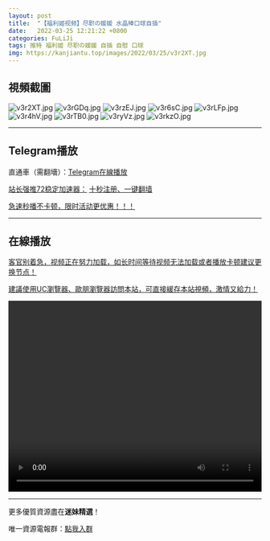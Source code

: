 ```yaml
---
layout: post
title:  "【福利姬视频】尽职の媛媛 水晶棒口球自插"
date:   2022-03-25 12:21:22 +0800
categories: FuLiJi
tags: 推特 福利姬 尽职の媛媛 自插 自慰 口球
img: https://kanjiantu.top/images/2022/03/25/v3r2XT.jpg
---
```



## 視頻截圖

![v3r2XT.jpg](https://kanjiantu.top/images/2022/03/25/v3r2XT.jpg)
![v3rGDq.jpg](https://kanjiantu.top/images/2022/03/25/v3rGDq.jpg)
![v3rzEJ.jpg](https://kanjiantu.top/images/2022/03/25/v3rzEJ.jpg)
![v3r6sC.jpg](https://kanjiantu.top/images/2022/03/25/v3r6sC.jpg)
![v3rLFp.jpg](https://kanjiantu.top/images/2022/03/25/v3rLFp.jpg)
![v3r4hV.jpg](https://kanjiantu.top/images/2022/03/25/v3r4hV.jpg)
![v3rTB0.jpg](https://kanjiantu.top/images/2022/03/25/v3rTB0.jpg)
![v3ryVz.jpg](https://kanjiantu.top/images/2022/03/25/v3ryVz.jpg)
![v3rkzO.jpg](https://kanjiantu.top/images/2022/03/25/v3rkzO.jpg)

* * *
## Telegram播放

直通車（需翻墻）：[Telegram在線播放](https://t.me/mimeijingxuan/305)

<u>站长强推72稳定加速器：</u> [十秒注册、一键翻墙](https://www.mimei.blog/skip/vpn.html)


<u>急速秒播不卡顿，限时活动更优惠！！！</u>
* * *
## 在線播放
<u>客官别着急，视频正在努力加载，如长时间等待视频无法加载或者播放卡顿建议更换节点！</u>

<u>建議使用UC瀏覽器、歐朋瀏覽器訪問本站，可直接緩存本站視頻，激情又給力！</u>
<center><video src="https://cdn.publer.io/uploads/videos/623d3dcadb279760bbfbdd90/5459a267d6634f10e2d1d1a2e034dcc3.mp4" width="100%" height="380px" controls="controls"></video></center>


* * *
更多優質資源盡在**迷妹精選**！

唯一資源電報群：[點我入群](https://t.me/mimeijingxuan)


